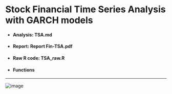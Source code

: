 # Stock Financial Time Series Analysis with GARCH models
- #### Analysis: TSA.md
- #### Report: Report Fin-TSA.pdf
- #### Raw R code: TSA_raw.R
- #### Functions 
---
![image](https://github.com/DavidAlexanderMoe/Financial-TSA-GARCH-models/assets/122370567/785f7a46-ae36-476d-ad0c-8838877d671d)
